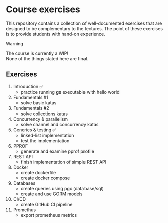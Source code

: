 # Course exercises

This repository contains a collection of well-documented exercises that are designed to be complementary to the lectures. The point of these exercises is to provide students with hand-on experience.

> [!WARNING]
> The course is currently a WIP! \
> None of the things stated here are final.

## Exercises

1. Introduction ✅
    - practice running **go** executable with hello world
2. Fundamentals #1
    - solve basic katas
3. Fundamentals #2
    - solve collections katas
4. Concurrency & parallelism
    - solve channel and concurrency katas
5. Generics & testing ✅
    - linked-list implementation
    - test the implementation
6. PPROF
    - generate and examine pprof profile
7. REST API
    - finish implementation of simple REST API
8. Docker
    - create dockerfile
    - create docker compose
9. Databases
    - create queries using pgx (database/sql)
    - create and use GORM models
10. CI/CD
    - create GitHub CI pipeline
11. Promethus
    - export prometheus metrics
